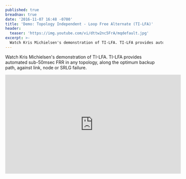 ```yaml
---
published: true
breadnav: true
date: '2016-11-07 16:48 -0700'
title: 'Demo: Topology Independent - Loop Free Alternate (TI-LFA)'
header:
  teaser: 'https://img.youtube.com/vi/dttw2nc5FrA/mqdefault.jpg'
excerpt: >-
  Watch Kris Michielsen's demonstration of TI-LFA. TI-LFA provides automated sub-50msec FRR in any topology, along the optimum backup path, against link, node or SRLG failure.
---
```

Watch Kris Michielsen's demonstration of TI-LFA. TI-LFA provides automated sub-50msec FRR in any topology, along the optimum backup path, against link, node or SRLG failure.

<iframe width="560" height="315" src="https://www.youtube.com/embed/dttw2nc5FrA" frameborder="0" allowfullscreen></iframe>